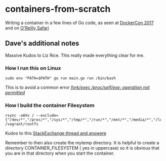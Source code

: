 # containers-from-scratch
Writing a container in a few lines of Go code, as seen at [DockerCon 2017](https://www.youtube.com/watch?v=MHv6cWjvQjM&t=1316s) and on [O'Reilly Safari](https://www.safaribooksonline.com/library/view/how-to-containerize/9781491982310/)

## Dave's additional notes
Massive Kudos to Liz Rice.   This really made everything clear for me.

###   How I run this on Linux
```
sudo env "PATH=$PATH" go run main.go run /bin/bash
```
This is to avoid a common error [*fork/exec /proc/self/exe: operation not permitted*](https://stackoverflow.com/questions/72543182/fork-exec-proc-self-exe-operation-not-permitted)

###   How I build the container Filesystem
```
rsync -aAXv / --exclude={"/dev/*","/proc/*","/sys/*","/tmp/*","/run/*","/mnt/*","/media/*","/lost+found","/home/*","/opt/*","/snap/*","/usr/local/*","/usr/src/*","/var/*","/vagrant/*"} /vagrant/rootfs
```
Kudos to this [StackExchange thread and answere](https://askubuntu.com/questions/1049930/how-to-copy-root-file-system-in-ubuntu#answer-1231934)

Remember to then also create the mytemp directory. It is helpful to create a directory CONTAINER_FILESYSTEM ( yes in uppercase) so it is obvious that you are in that directory when you start the container.
